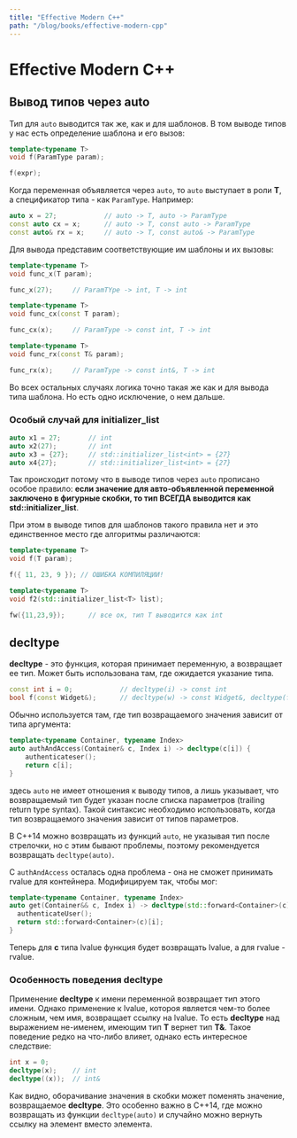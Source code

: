 ```yaml
---
title: "Effective Modern C++"
path: "/blog/books/effective-modern-cpp"
---
```


# Effective Modern C++

## Вывод типов через auto

Тип для `auto` выводится так же, как и для шаблонов. В том выводе типов у нас есть определение шаблона и его вызов:

```cpp
template<typename T>
void f(ParamType param);

f(expr);
```

Когда переменная объявляется через `auto`, то `auto` выступает в роли **T**, а спецификатор типа - как `ParamType`. Например:

```cpp
auto x = 27;			// auto -> T, auto -> ParamType
const auto cx = x;		// auto -> T, const auto -> ParamType
const auto& rx = x;		// auto -> T, const auto& -> ParamType
```

Для вывода представим соответствующие им шаблоны и их вызовы:

```cpp
template<typename T>
void func_x(T param);

func_x(27);		// ParamTYpe -> int, T -> int

template<typename T>
void func_cx(const T param);

func_cx(x);		// ParamType -> const int, T -> int

template<typename T>
void func_rx(const T& param);

func_rx(x);		// ParamType -> const int&, T -> int
```

Во всех остальных случаях логика точно такая же как и для вывода типа шаблона. Но есть одно исключение, о нем дальше.

### Особый случай для initializer_list

```cpp
auto x1 = 27;		// int
auto x2(27);		// int
auto x3 = {27};		// std::initializer_list<int> = {27}
auto x4{27};		// std::initializer_list<int> = {27}
```

Так происходит потому что в выводе типов через `auto` прописано особое правило: **если значение для авто-объявленной переменной заключено в фигурные скобки, то тип ВСЕГДА выводится как std::initializer_list**.

При этом в выводе типов для шаблонов такого правила нет и это единственное место где алгоритмы различаются:

```cpp
template<typename T>
void f(T param);

f({ 11, 23, 9 }); // ОШИБКА КОМПИЛЯЦИИ!

template<typename T>
void f2(std::initializer_list<T> list);

fw({11,23,9});		// все ок, тип T выводится как int
```

## decltype

**decltype** - это функция, которая принимает переменную, а возвращает ее тип. Может быть использована там, где ожидается указание типа.

```cpp
const int i = 0;			// decltype(i) -> const int
bool f(const Widget&);		// decltype(w) -> const Widget&, decltype(f) -> bool(const Widget&)
```

Обычно используется там, где тип возвращаемого значения зависит от типа аргумента:

```cpp
template<typename Container, typename Index>
auto authAndAccess(Container& c, Index i) -> decltype(c[i]) {
	authenticateser();
	return c[i];
}
```

здесь `auto` не имеет отношения к выводу типов, а лишь указывает, что возвращаемый тип будет указан после списка параметров (trailing return type syntax). Такой синтаксис необходимо использовать, когда тип возвращаемого значения зависит от типов параметров.

В C++14 можно возвращать из функций `auto`, не указывая тип после стрелочки, но с этим бывают проблемы, поэтому рекомендуется возвращать `decltype(auto)`.

С `authAndAccess` осталась одна проблема - она не сможет принимать rvalue для контейнера. Модифицируем так, чтобы мог:

```cpp
template<typename Container, typename Index>
auto get(Container&& c, Index i) -> decltype(std::forward<Container>(c)[i]) {
  authenticateUser();
  return std::forward<Container>(c)[i];
}
```

Теперь для **c** типа lvalue функция будет возвращать lvalue, а для rvalue - rvalue.

### Особенность поведения decltype

Применение **decltype** к имени переменной возвращает тип этого имени. Однако применение к lvalue, котороя является чем-то более сложным, чем имя, возвращает ссылку на lvalue. То есть **decltype** над выражением не-именем, имеющим тип **T** вернет тип **T&**. Такое поведение редко на что-либо влияет, однако есть интересное следствие:

```cpp
int x = 0;
decltype(x);	// int
decltype((x));	// int&
```

Как видно, оборачивание значения в скобки может поменять значение, возвращаемое **decltype**. Это особенно важно в C++14, где можно возвращать из функции `decltype(auto)` и случайно можно вернуть ссылку на элемент вместо элемента.